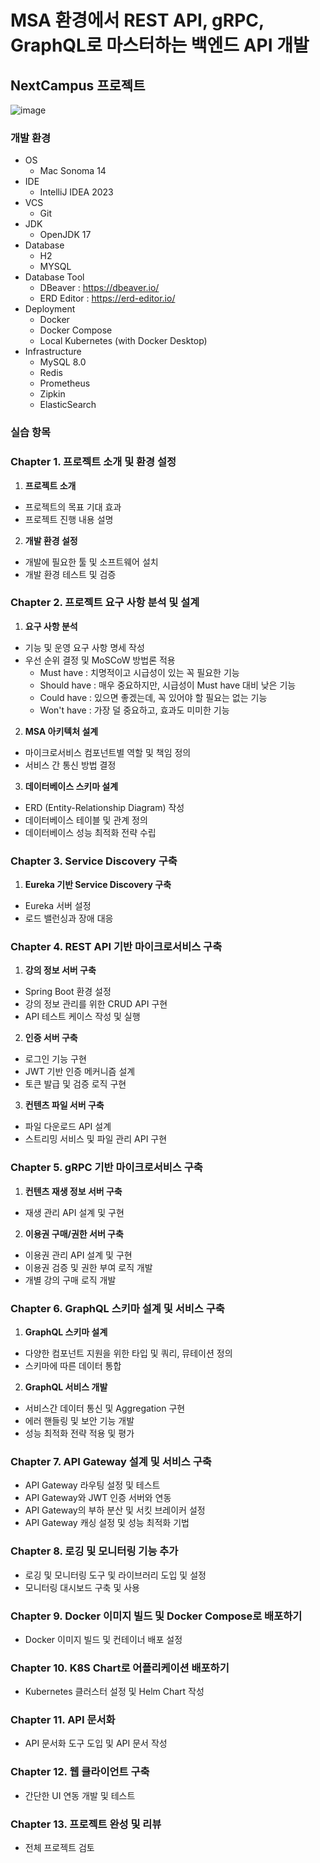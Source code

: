 # MSA 환경에서 REST API, gRPC, GraphQL로 마스터하는 백엔드 API 개발
## NextCampus 프로젝트
![image](https://github.com/dobby-teacher/fastcampus-top-6/assets/154607598/1bc9d24d-5209-47f3-a1b7-06fec20e5693)

### 개발 환경
- OS
  - Mac Sonoma 14
- IDE 
  - IntelliJ IDEA 2023
- VCS 
  - Git
- JDK
  - OpenJDK 17
- Database
  - H2
  - MYSQL
- Database Tool
  - DBeaver : https://dbeaver.io/
  - ERD Editor : https://erd-editor.io/
- Deployment
  - Docker
  - Docker Compose
  - Local Kubernetes (with Docker Desktop)
- Infrastructure
  - MySQL 8.0
  - Redis
  - Prometheus
  - Zipkin
  - ElasticSearch

### 실습 항목
### Chapter 1. 프로젝트 소개 및 환경 설정
1. **프로젝트 소개**
  - 프로젝트의 목표 기대 효과
  - 프로젝트 진행 내용 설명

2. **개발 환경 설정**
  - 개발에 필요한 툴 및 소프트웨어 설치
  - 개발 환경 테스트 및 검증

### Chapter 2. 프로젝트 요구 사항 분석 및 설계
1. **요구 사항 분석**
  - 기능 및 운영 요구 사항 명세 작성
  - 우선 순위 결정 및 MoSCoW 방법론 적용
    - Must have : 치명적이고 시급성이 있는 꼭 필요한 기능
    - Should have : 매우 중요하지만, 시급성이 Must have 대비 낮은 기능
    - Could have : 있으면 좋겠는데, 꼭 있어야 할 필요는 없는 기능
    - Won't have : 가장 덜 중요하고, 효과도 미미한 기능

2. **MSA 아키텍처 설계**
  - 마이크로서비스 컴포넌트별 역할 및 책임 정의
  - 서비스 간 통신 방법 결정

3. **데이터베이스 스키마 설계**
  - ERD (Entity-Relationship Diagram) 작성
  - 데이터베이스 테이블 및 관계 정의
  - 데이터베이스 성능 최적화 전략 수립

### Chapter 3. Service Discovery 구축
1. **Eureka 기반 Service Discovery 구축**
  - Eureka 서버 설정
  - 로드 밸런싱과 장애 대응

### Chapter 4. REST API 기반 마이크로서비스 구축
1. **강의 정보 서버 구축**
  - Spring Boot 환경 설정
  - 강의 정보 관리를 위한 CRUD API 구현
  - API 테스트 케이스 작성 및 실행

2. **인증 서버 구축**
  - 로그인 기능 구현 
  - JWT 기반 인증 메커니즘 설계
  - 토큰 발급 및 검증 로직 구현

3. **컨텐츠 파일 서버 구축**
  - 파일 다운로드 API 설계
  - 스트리밍 서비스 및 파일 관리 API 구현

### Chapter 5. gRPC 기반 마이크로서비스 구축
1. **컨텐츠 재생 정보 서버 구축**
  - 재생 관리 API 설계 및 구현

2. **이용권 구매/권한 서버 구축**
  - 이용권 관리 API 설계 및 구현
  - 이용권 검증 및 권한 부여 로직 개발
  - 개별 강의 구매 로직 개발

### Chapter 6. GraphQL 스키마 설계 및 서비스 구축
1. **GraphQL 스키마 설계**
  - 다양한 컴포넌트 지원을 위한 타입 및 쿼리, 뮤테이션 정의
  - 스키마에 따른 데이터 통합

2. **GraphQL 서비스 개발**
  - 서비스간 데이터 통신 및 Aggregation 구현
  - 에러 핸들링 및 보안 기능 개발
  - 성능 최적화 전략 적용 및 평가

### Chapter 7. API Gateway 설계 및 서비스 구축
- API Gateway 라우팅 설정 및 테스트
- API Gateway와 JWT 인증 서버와 연동
- API Gateway의 부하 분산 및 서킷 브레이커 설정
- API Gateway 캐싱 설정 및 성능 최적화 기법

### Chapter 8. 로깅 및 모니터링 기능 추가
- 로깅 및 모니터링 도구 및 라이브러리 도입 및 설정
- 모니터링 대시보드 구축 및 사용

### Chapter 9. **Docker 이미지 빌드 및 Docker Compose로 배포하기**
- Docker 이미지 빌드 및 컨테이너 배포 설정

### Chapter 10. **K8S Chart로 어플리케이션 배포하기**
- Kubernetes 클러스터 설정 및 Helm Chart 작성

### Chapter 11. **API 문서화**
- API 문서화 도구 도입 및 API 문서 작성

### Chapter 12. **웹 클라이언트 구축**
- 간단한 UI 연동 개발 및 테스트

### Chapter 13. **프로젝트 완성 및 리뷰**
- 전체 프로젝트 검토

